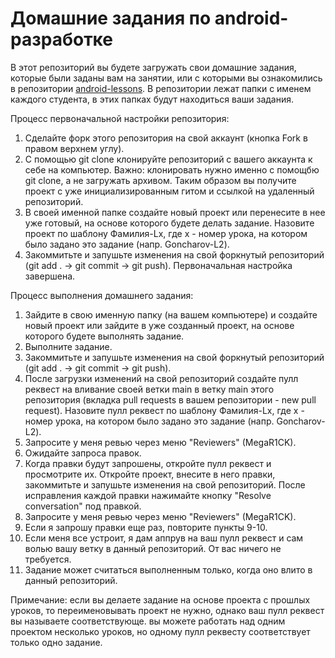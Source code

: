 # Домашние задания по android-разработке

В этот репозиторий вы будете загружать свои домашние задания, которые были заданы вам на занятии, или с которыми вы ознакомились в репозитории [android-lessons](https://github.com/Student-MAD/android-lessons). В репозитории лежат папки с именем каждого студента, в этих папках будут находиться ваши задания.

Процесс первоначальной настройки репозитория:
1. Сделайте форк этого репозитория на свой аккаунт (кнопка Fork в правом верхнем углу).
2. С помощью git clone клонируйте репозиторий с вашего аккаунта к себе на компьютер. Важно: клонировать нужно именно с помощбю git clone, а не загружать архивом. Таким образом вы получите проект с уже инициализированным гитом и ссылкой на удаленный репозиторий.
3. В своей именной папке создайте новый проект или перенесите в нее уже готовый, на основе которого будете делать задание. Назовите проект по шаблону Фамилия-Lx, где x - номер урока, на котором было задано это задание (напр. Goncharov-L2).
4. Закоммитьте и запушьте изменения на свой форкнутый репозиторий (git add . -> git commit -> git push). Первоначальная настройка завершена.

Процесс выполнения домашнего задания:
1. Зайдите в свою именную папку (на вашем компьютере) и создайте новый проект или зайдите в уже созданный проект, на основе которого будете выполнять задание.
2. Выполните задание.
3. Закоммитьте и запушьте изменения на свой форкнутый репозиторий (git add . -> git commit -> git push).
4. После загрузки изменений на свой репозиторий создайте пулл реквест на вливание своей ветки main в ветку main этого репозитория (вкладка pull requests в вашем репозитории - new pull request). Назовите пулл реквест по шаблону Фамилия-Lx, где x - номер урока, на котором было задано это задание (напр. Goncharov-L2).
5. Запросите у меня ревью через меню "Reviewers" (MegaR1CK).
6. Ожидайте запроса правок.
7. Когда правки будут запрошены, откройте пулл реквест и просмотрите их. Откройте проект, внесите в него правки, закоммитьте и запушьте изменения на свой репозиторий. После исправления каждой правки нажимайте кнопку "Resolve conversation" под правкой.
8. Запросите у меня ревью через меню "Reviewers" (MegaR1CK).
9. Если я запрошу правки еще раз, повторите пункты 9-10.
10. Если меня все устроит, я дам аппрув на ваш пулл реквест и сам волью вашу ветку в данный репозиторий. От вас ничего не требуется.
11. Задание может считаться выполненным только, когда оно влито в данный репозиторий.

Примечание: если вы делаете задание на основе проекта с прошлых уроков, то переименовывать проект не нужно, однако ваш пулл реквест вы называете соответствующе. вы можете работать над одним проектом несколько уроков, но одному пулл реквесту соответствует только одно задание.
